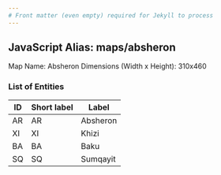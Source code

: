```yaml
---
# Front matter (even empty) required for Jekyll to process
---
```


## JavaScript Alias: maps/absheron

Map Name: Absheron
Dimensions (Width x Height): 310x460

### List of Entities

| ID  | Short label | Label    |
| --- | ----------- | -------- |
| AR  | AR          | Absheron |
| XI  | XI          | Khizi    |
| BA  | BA          | Baku     |
| SQ  | SQ          | Sumqayit |
